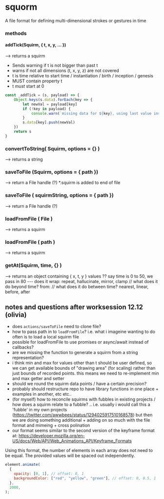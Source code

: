 # squorm
A file format for defining multi-dimensional strokes or gestures in time

### methods

#### addTick(Squirm, { t, x, y, ... })
--> returns a squirm
- Sends warning if t is not bigger than past t
- warns if not all dimensions (t, x, y, z) are not covered
- t is time relative to start time / instantiation / birth / inception / genesis
- MUST contain property t
- t *must* start at 0

```js
const _addTick = (s, payload) => {
    Object.keys(s.data).forEach(key => {
        let newVal = payload[key]
        if (!key in payload) {
            console.warn(`missing data for ${key}, using last value instead`)
        }
        s.data[key].push(newVal)
    })
    return s
}
```



### convertToString( Squirm, options = {} )
--> returns a string

### saveToFile (Squirm, options = { path })
--> return a File handle (?)
*.squirm is added to end of file

### saveToFile ( squirmString, options = { path })
--> return a File handle (?)

### loadFromFile ( File )
--> returns a squirm

### loadFromFile ( path )
--> returns a squirm

### getAt(Squirm, time, {} )
--> returns an object containing { x, t, y } values
?? say time is 0 to 50, we pass in 80 --- does it
wrap: repeat, hallucinate, mirror, clamp // what does it do beyond time?
from:  // what does it do between time? nearest, linear, before, after


## notes and questions after worksession 12.12 (olivia)
- does `actions/saveToFile` need to clone file?
- how to pass path in to `loadFromFile`? i.e. what i imageine wanting to do often is to load a local squirm file
- possible for loadFromFile to use promises or async/await instead of callbacks?
- are we missing the function to generate a squirm from a string representation?
- i think min and max for values other than t should be user defined, so we can get available bounds of "drawing area" (for scaling) rather than just bounds of recorded points. this means we need to re-implement min and max getter and setter
- should we round the squirm data points / have a certain precision?
- probably should restructure repo to have library functions in one place + examples in another, etc etc..
- (for myself) how to reconcile squirms with fubbles in existing projects / how does a squirm relate to a fubble? .. i.e. usually i would call this a 'fubble' in my own projects (https://twitter.com/awwbees/status/1294025917510168578) but then we are doing something additional + adding on so much with the file format and mimeing + cross polination
- our format seems similar to the second version of the keyframe format at: https://developer.mozilla.org/en-US/docs/Web/API/Web_Animations_API/Keyframe_Formats

Using this format, the number of elements in each array does not need to be equal. The provided values will be spaced out independently.

```javascript
element.animate(
  {
    opacity: [0, 1], // offset: 0, 1
    backgroundColor: ["red", "yellow", "green"], // offset: 0, 0.5, 1
  },
  2000,
);
```